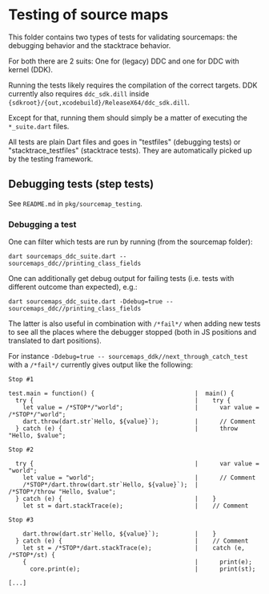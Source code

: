 # Testing of source maps

This folder contains two types of tests for validating sourcemaps:
the debugging behavior and the stacktrace behavior.

For both there are 2 suits: One for (legacy) DDC and one for DDC with kernel (DDK).

Running the tests likely requires the compilation of the correct targets. DDK currently also
requires `ddc_sdk.dill` inside
`{sdkroot}/{out,xcodebuild}/ReleaseX64/ddc_sdk.dill`.

Except for that, running them should simply be a matter of executing the `*_suite.dart` files.

All tests are plain Dart files and goes in "testfiles" (debugging tests) or "stacktrace_testfiles"
(stacktrace tests). They are automatically picked up by the testing framework.

## Debugging tests (step tests)

See `README.md` in `pkg/sourcemap_testing`.

### Debugging a test

One can filter which tests are run by running (from the sourcemap folder):
```
dart sourcemaps_ddc_suite.dart -- sourcemaps_ddc//printing_class_fields
```

One can additionally get debug output for failing tests (i.e. tests with different outcome than
expected), e.g.:
```
dart sourcemaps_ddc_suite.dart -Ddebug=true -- sourcemaps_ddc//printing_class_fields
```

The latter is also useful in combination with `/*fail*/` when adding new tests to see all the places
where the debugger stopped (both in JS positions and translated to dart positions).

For instance `-Ddebug=true -- sourcemaps_ddk//next_through_catch_test` with a `/*fail*/`
currently gives output like the following:

```
Stop #1

test.main = function() {                            |  main() {
  try {                                             |    try {
    let value = /*STOP*/"world";                    |      var value = /*STOP*/"world";
    dart.throw(dart.str`Hello, ${value}`);          |      // Comment
  } catch (e) {                                     |      throw "Hello, $value";

Stop #2

  try {                                             |      var value = "world";
    let value = "world";                            |      // Comment
    /*STOP*/dart.throw(dart.str`Hello, ${value}`);  |      /*STOP*/throw "Hello, $value";
  } catch (e) {                                     |    }
    let st = dart.stackTrace(e);                    |    // Comment

Stop #3

    dart.throw(dart.str`Hello, ${value}`);          |    }
  } catch (e) {                                     |    // Comment
    let st = /*STOP*/dart.stackTrace(e);            |    catch (e, /*STOP*/st) {
    {                                               |      print(e);
      core.print(e);                                |      print(st);

[...]
```
